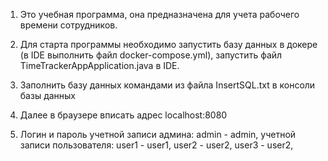 1. Это учебная программа, она предназначена для учета рабочего времени сотрудников.

2. Для старта программы необходимо запустить базу данных в докере (в  IDE выполнить файл docker-compose.yml), запустить файл TimeTrackerAppApplication.java в IDE. 

3. Заполнить базу данных командами из файла InsertSQL.txt в консоли базы данных

4. Далее в браузере вписать адрес localhost:8080

5. Логин и пароль учетной записи админа: admin - admin,
   учетной записи пользователя: user1 - user1, user2 - user2, user3 - user2,
